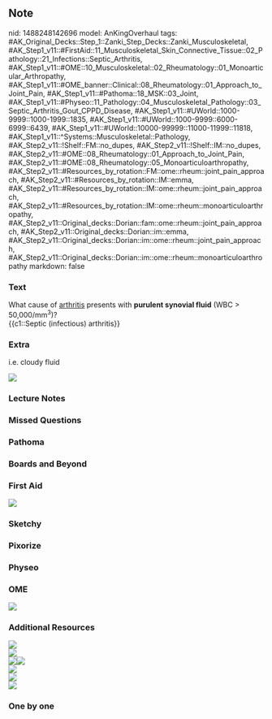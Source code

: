 ## Note
nid: 1488248142696
model: AnKingOverhaul
tags: #AK_Original_Decks::Step_1::Zanki_Step_Decks::Zanki_Musculoskeletal, #AK_Step1_v11::#FirstAid::11_Musculoskeletal_Skin_Connective_Tissue::02_Pathology::21_Infections::Septic_Arthritis, #AK_Step1_v11::#OME::10_Musculoskeletal::02_Rheumatology::01_Monoarticular_Arthropathy, #AK_Step1_v11::#OME_banner::Clinical::08_Rheumatology::01_Approach_to_Joint_Pain, #AK_Step1_v11::#Pathoma::18_MSK::03_Joint, #AK_Step1_v11::#Physeo::11_Pathology::04_Musculoskeletal_Pathology::03_Septic_Arthritis_Gout_CPPD_Disease, #AK_Step1_v11::#UWorld::1000-9999::1000-1999::1835, #AK_Step1_v11::#UWorld::1000-9999::6000-6999::6439, #AK_Step1_v11::#UWorld::10000-99999::11000-11999::11818, #AK_Step1_v11::^Systems::Musculoskeletal::Pathology, #AK_Step2_v11::!Shelf::FM::no_dupes, #AK_Step2_v11::!Shelf::IM::no_dupes, #AK_Step2_v11::#OME::08_Rheumatology::01_Approach_to_Joint_Pain, #AK_Step2_v11::#OME::08_Rheumatology::05_Monoarticuloarthropathy, #AK_Step2_v11::#Resources_by_rotation::FM::ome::rheum::joint_pain_approach, #AK_Step2_v11::#Resources_by_rotation::IM::emma, #AK_Step2_v11::#Resources_by_rotation::IM::ome::rheum::joint_pain_approach, #AK_Step2_v11::#Resources_by_rotation::IM::ome::rheum::monoarticuloarthropathy, #AK_Step2_v11::Original_decks::Dorian::fam::ome::rheum::joint_pain_approach, #AK_Step2_v11::Original_decks::Dorian::im::emma, #AK_Step2_v11::Original_decks::Dorian::im::ome::rheum::joint_pain_approach, #AK_Step2_v11::Original_decks::Dorian::im::ome::rheum::monoarticuloarthropathy
markdown: false

### Text
<div>
  What cause of <u>arthritis</u> presents with <b>purulent synovial
  fluid</b> (WBC > 50,000/mm<sup>3</sup>)?
</div>
<div>
  {{c1::Septic (infectious) arthritis}}
</div>

### Extra
i.e. cloudy fluid
<div><img src="Septic%20arthritis_1606536512076.png"></div>

### Lecture Notes


### Missed Questions


### Pathoma


### Boards and Beyond


### First Aid
<img src="tmpmDhGfE.png">

### Sketchy


### Pixorize


### Physeo


### OME
<div class="ome-widget">
  <a href=
  "https://onlinemeded.org/spa/rheumatology/approach-to-joint-pain/acquire?ref=anki">
  <img src="_OME_AnkiFlashcards_Lesson_2.png"></a>
</div>

### Additional Resources
<div>
  <i><img src="paste-3440049760763905.jpg" class="resizer"></i>
</div>
<div>
  <i><img src="paste-3862090427138049.jpg" class="resizer"></i>
</div>
<div>
  <i><img src="paste-3862197801320449.jpg" class=
  "resizer"><img src="paste-3862210686222337.jpg" class=
  "resizer"></i>
</div>
<div>
  <i><img src="paste-3888298317578241.jpg" class="resizer"></i>
</div>
<div>
  <i><img src="paste-3888311202480129.jpg" class="resizer"></i>
</div>
<div><img src="paste-2134418357485569.jpg" class="resizer"></div>

### One by one


